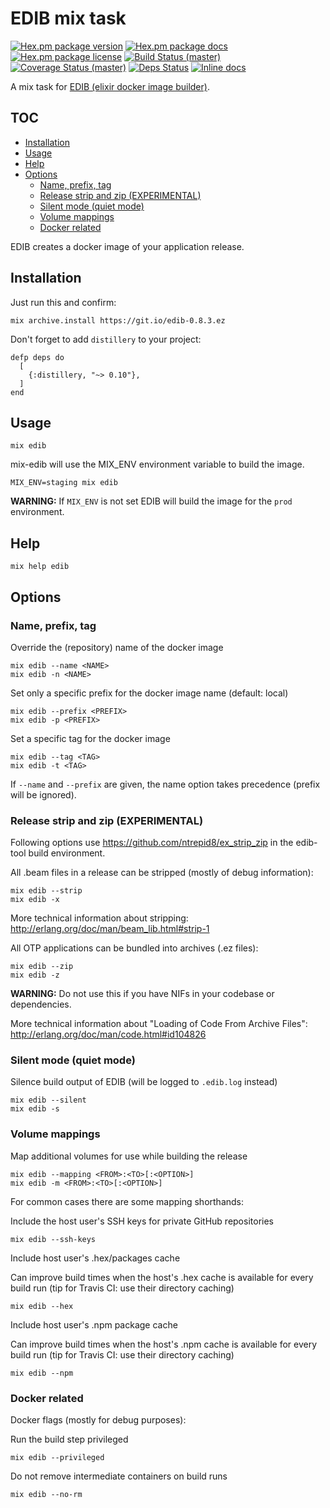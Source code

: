 # EDIB mix task

[![Hex.pm package version](https://img.shields.io/hexpm/v/edib.svg?style=flat-square)](https://hex.pm/packages/edib)
[![Hex.pm package docs](https://img.shields.io/badge/hex-docs-orange.svg?style=flat-square)](http://hexdocs.pm/edib/)
[![Hex.pm package license](https://img.shields.io/hexpm/l/edib.svg?style=flat-square)](https://github.com/edib-tool/mix-edib/blob/master/LICENSE)
[![Build Status (master)](https://img.shields.io/travis/edib-tool/mix-edib/master.svg?style=flat-square)](https://travis-ci.org/edib-tool/mix-edib)
[![Coverage Status (master)](https://img.shields.io/coveralls/edib-tool/mix-edib/master.svg?style=flat-square)](https://coveralls.io/r/edib-tool/mix-edib)
[![Deps Status](https://beta.hexfaktor.org/badge/all/github/edib-tool/mix-edib.svg?style=flat-square)](https://beta.hexfaktor.org/github/edib-tool/mix-edib)
[![Inline docs](http://inch-ci.org/github/edib-tool/mix-edib.svg?branch=master&style=flat-square)](http://inch-ci.org/github/edib-tool/mix-edib)

A mix task for [EDIB (elixir docker image builder)](https://github.com/edib-tool/elixir-docker-image-builder).

<!--
  TOC generaged with doctoc: `npm install -g doctoc`

    $ doctoc README.md --github --maxlevel 4 --title '## TOC'

-->
<!-- START doctoc generated TOC please keep comment here to allow auto update -->
<!-- DON'T EDIT THIS SECTION, INSTEAD RE-RUN doctoc TO UPDATE -->
## TOC

- [Installation](#installation)
- [Usage](#usage)
- [Help](#help)
- [Options](#options)
  - [Name, prefix, tag](#name-prefix-tag)
  - [Release strip and zip (EXPERIMENTAL)](#release-strip-and-zip-experimental)
  - [Silent mode (quiet mode)](#silent-mode-quiet-mode)
  - [Volume mappings](#volume-mappings)
  - [Docker related](#docker-related)

<!-- END doctoc generated TOC please keep comment here to allow auto update -->
<!-- moduledoc: Mix.Tasks.Edib -->
EDIB creates a docker image of your application release.

## Installation

Just run this and confirm:

    mix archive.install https://git.io/edib-0.8.3.ez

Don't forget to add `distillery` to your project:

    defp deps do
      [
        {:distillery, "~> 0.10"},
      ]
    end

## Usage

    mix edib

mix-edib will use the MIX_ENV environment variable to build the image.

    MIX_ENV=staging mix edib

**WARNING:** If `MIX_ENV` is not set EDIB will build the image for the `prod` environment.

## Help

    mix help edib

## Options

### Name, prefix, tag

Override the (repository) name of the docker image

    mix edib --name <NAME>
    mix edib -n <NAME>

Set only a specific prefix for the docker image name (default: local)

    mix edib --prefix <PREFIX>
    mix edib -p <PREFIX>

Set a specific tag for the docker image

    mix edib --tag <TAG>
    mix edib -t <TAG>

If `--name` and `--prefix` are given, the name option takes precedence
(prefix will be ignored).

### Release strip and zip (EXPERIMENTAL)

Following options use <https://github.com/ntrepid8/ex_strip_zip> in the
edib-tool build environment.

All .beam files in a release can be stripped (mostly of debug information):

    mix edib --strip
    mix edib -x

More technical information about stripping:
<http://erlang.org/doc/man/beam_lib.html#strip-1>

All OTP applications can be bundled into archives (.ez files):

    mix edib --zip
    mix edib -z

**WARNING:** Do not use this if you have NIFs in your codebase or dependencies.

More technical information about "Loading of Code From Archive Files":
<http://erlang.org/doc/man/code.html#id104826>

### Silent mode (quiet mode)

Silence build output of EDIB (will be logged to `.edib.log` instead)

    mix edib --silent
    mix edib -s

### Volume mappings

Map additional volumes for use while building the release

    mix edib --mapping <FROM>:<TO>[:<OPTION>]
    mix edib -m <FROM>:<TO>[:<OPTION>]

For common cases there are some mapping shorthands:

Include the host user's SSH keys for private GitHub repositories

    mix edib --ssh-keys

Include host user's .hex/packages cache

Can improve build times when the host's .hex cache is available for
every build run (tip for Travis CI: use their directory caching)

    mix edib --hex

Include host user's .npm package cache

Can improve build times when the host's .npm cache is available for
every build run (tip for Travis CI: use their directory caching)

    mix edib --npm

### Docker related

Docker flags (mostly for debug purposes):

Run the build step privileged

    mix edib --privileged

Do not remove intermediate containers on build runs

    mix edib --no-rm

<!-- endmoduledoc: Mix.Tasks.Edib -->
